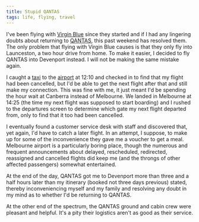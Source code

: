 ```yaml
---
title: Stupid QANTAS
tags: life, flying, travel
---
```


I've been flying with <a href="http://www.virginblue.com.au/">Virgin Blue</a>
since they started and if I had any lingering doubts about returning to <a
href="http://www.qantas.com.au/">QANTAS</a>, this past weekend has resolved
them. The only problem that flying with Virgin Blue causes is that they only
fly into Launceston, a two hour drive from home. To make it easier, I decided
to fly QANTAS into Devenport instead. I will not be making the same mistake
again.

I caught a <a href="http://canberracabs.com.au/">taxi</a> to the <a
href="http://www.canberraairport.com.au/">airport</a> at 12:10 and checked in
to find that my flight had been cancelled, but I'd be able to get the next
flight after that and still make my connection. This was fine with me, it just
meant I'd be spending the hour wait at Canberra instead of Melbourne. We landed
in Melbourne at 14:25 (the time my next flight was supposed to start boarding)
and I rushed to the departures screen to determine which gate my next flight
departed from, only to find that it too had been cancelled.

I eventually found a customer service desk with staff and discovered that, yet
again, I'd have to catch a later flight. In an attempt, I suppose, to make up
for some of the inconvenience they gave me a voucher to get a meal. Melbourne
airport is a particularly boring place, though the numerous and frequent
announcements about delayed, rescheduled, redirected, reassigned and cancelled
flights did keep me (and the throngs of other affected passengers) somewhat
entertained.

At the end of the day, QANTAS got me to Devenport more than three and a half
hours later than my itinerary (booked not three days previous) stated, thereby
inconveniencing myself and my family and resolving any doubt in my mind as to
whether I'd be returning to QANTAS.

At the other end of the spectrum, the QANTAS ground and cabin crew were
pleasant and helpful. It's a pity their logistics aren't as good as their
service.
